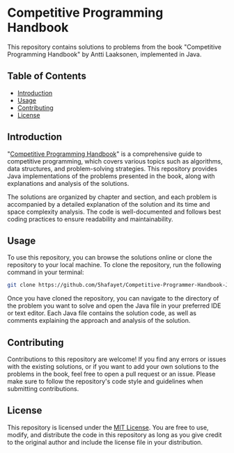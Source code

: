 # Competitive Programming Handbook

This repository contains solutions to problems from the book "Competitive Programming Handbook" by Antti Laaksonen, implemented in Java.

## Table of Contents

- [Introduction](#introduction)
- [Usage](#usage)
- [Contributing](#contributing)
- [License](#license)

## Introduction

"[Competitive Programming Handbook](cses.fi/book/book.pdf)" is a comprehensive guide to competitive programming, which covers various topics such as algorithms, data structures, and problem-solving strategies. This repository provides Java implementations of the problems presented in the book, along with explanations and analysis of the solutions.

The solutions are organized by chapter and section, and each problem is accompanied by a detailed explanation of the solution and its time and space complexity analysis. The code is well-documented and follows best coding practices to ensure readability and maintainability.

## Usage

To use this repository, you can browse the solutions online or clone the repository to your local machine. To clone the repository, run the following command in your terminal:

```sh
git clone https://github.com/5hafayet/Competitive-Programmer-Handbook-Java.git
```


Once you have cloned the repository, you can navigate to the directory of the problem you want to solve and open the Java file in your preferred IDE or text editor. Each Java file contains the solution code, as well as comments explaining the approach and analysis of the solution.

## Contributing

Contributions to this repository are welcome! If you find any errors or issues with the existing solutions, or if you want to add your own solutions to the problems in the book, feel free to open a pull request or an issue. Please make sure to follow the repository's code style and guidelines when submitting contributions.

## License

This repository is licensed under the [MIT License](LICENSE). You are free to use, modify, and distribute the code in this repository as long as you give credit to the original author and include the license file in your distribution.